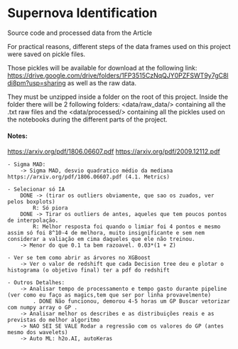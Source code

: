 # Supernova Identification

Source code and processed data from the Article 

For practical reasons, different steps of the data frames used on this project were saved on pickle files. 

Those pickles will be available for download at the following link: https://drive.google.com/drive/folders/1FP3515CzNqQJY0PZFSWT9y7gC8ldi8pm?usp=sharing as well as the raw data.

They must be unzipped inside a <data/> folder on the root of this project. Inside the <data/> folder there will be 2 following folders: <data/raw_data/> containing all the .txt raw files and the <data/processed/> containing all the pickles used on the notebooks during the different parts of the project.

#### Notes:
https://arxiv.org/pdf/1806.06607.pdf
https://arxiv.org/pdf/2009.12112.pdf

	- Sigma MAD:
		-> Sigma MAD, desvio quadratico médio da mediana https://arxiv.org/pdf/1806.06607.pdf (4.1. Metrics)

	- Selecionar só IA
		DONE -> (tirar os outliers obviamente, que sao os zuados, ver pelos boxplots)
			R: Só piora
		DONE -> Tirar os outliers de antes, aqueles que tem poucos pontos de interpolação.
			R: Melhor resposta foi quando o limiar foi 4 pontos e mesmo assim só foi 8^10-4 de melhora, muito insignificante e sem nem considerar a valiação em cima daqueles que ele não treinou.
		-> Menor do que 0.1 ta bem razoavel. 0.03*(1 + Z)

	- Ver se tem como abrir as árvores no XGBoost
		-> Ver o valor de redshift que cada Decision tree deu e plotar o histograma (o objetivo final) ter a pdf do redshift		

	- Outros Detalhes:
		-> Analisar tempo de processamento e tempo gasto durante pipeline (ver como eu faço as magics,tem que ser por linha provavelmente)
			. DONE Não funcionou, demorou 4-5 horas um GP Buscar vetorizar com numpy array o GP .
		-> Analisar melhor os describes e as distribuições reais e as previstas do melhor algoritmo
		-> NAO SEI SE VALE Rodar a regressão com os valores do GP (antes mesmo dos wavelets)
		-> Auto ML: h2o.AI, autoKeras
